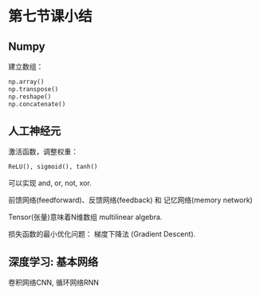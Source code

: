 # 第七节课小结

## Numpy

建立数组：

```python
np.array()
np.transpose()
np.reshape()
np.concatenate()
```

## 人工神经元

激活函数，调整权重：

```python
ReLU(), sigmoid(), tanh()
```

可以实现 and, or, not, xor.

前馈网络(feedforward)、反馈网络(feedback) 和 记忆网络(memory network)

Tensor(张量)意味着N维数组 multilinear algebra.

损失函数的最小优化问题： 梯度下降法 (Gradient Descent).

## 深度学习: 基本网络

卷积网络CNN, 循环网络RNN